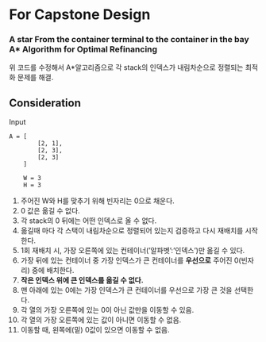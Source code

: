 # For Capstone Design
### A star From the container terminal to the container in the bay A* Algorithm for Optimal Refinancing
위 코드를 수정해서 A*알고리즘으로 각 stack의 인덱스가 내림차순으로 정렬되는 최적화 문제를 해결.

## **Consideration**

Input 

```
A = [
        [2, 1],
        [2, 3],
        [2, 3]
    ]   
    
    W = 3
    H = 3
```

1. 주어진 W와 H를 맞추기 위해 빈자리는 0으로 채운다.
2. 0 값은 옮길 수 없다.
3. 각 stack의 0 뒤에는 어떤 인덱스로 올 수 없다.
4. 옮길때 마다 각 스택이 내림차순으로 정렬되어 있는지 검증하고 다시 재배치를 시작한다.
5. 1회 재배치 시, 가장 오른쪽에 있는 컨테이너(’알파벳’:’인덱스’)만 옮길 수 있다.
6. 가장 뒤에 있는 컨테이너 중 가장 인덱스가 큰 컨테이너를 **우선으로** 주어진 0(빈자리) 중에 배치한다.
7. **작은 인덱스 위에 큰 인덱스를 옮길 수 없다.**
8. 맨 아래에 있는 0에는 가장 인덱스가 큰 컨테이너를 우선으로 가장 큰 것을 선택한다.
9. 각 열의 가장 오른쪽에 있는 0이 아닌 값만을 이동할 수 있음. 
10. 각 열의 가장 오른쪽에 있는 값이 아니면 이동할 수 없음.
11. 이동할 때, 왼쪽에(밑) 0값이 있으면 이동할 수 없음.
